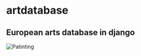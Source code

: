 # artdatabase
## European arts database in django
<img src="https://onlineartdatabase.pythonanywhere.com/random/picture/" alt="Patinting"></img>
